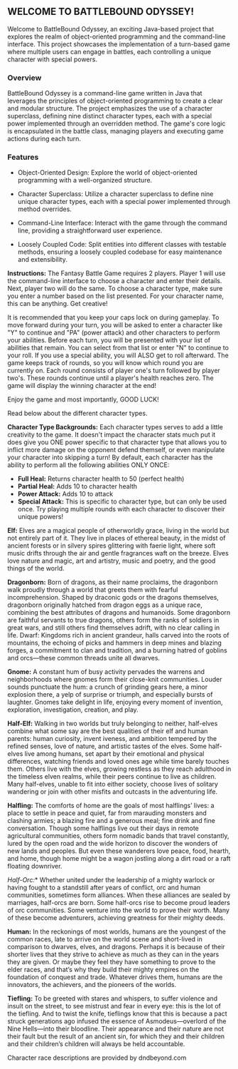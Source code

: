 ## **WELCOME TO BATTLEBOUND ODYSSEY!**


Welcome to BattleBound Odyssey, an exciting Java-based project that explores the realm of object-oriented programming 
and the command-line interface. This project showcases the implementation of a turn-based game where multiple users can 
engage in battles, each controlling a unique character with special powers.

### Overview

BattleBound Odyssey is a command-line game written in Java that leverages the principles of object-oriented programming to 
create a clear and modular structure. The project emphasizes the use of a character superclass, defining nine distinct character 
types, each with a special power implemented through an overridden method. The game's core logic is encapsulated in the battle class,
managing players and executing game actions during each turn.

### Features
* Object-Oriented Design: Explore the world of object-oriented programming with a well-organized structure.

* Character Superclass: Utilize a character superclass to define nine unique character types, each with a special power implemented 
through method overrides.

* Command-Line Interface: Interact with the game through the command line, providing a straightforward user experience.

* Loosely Coupled Code: Split entities into different classes with testable methods, ensuring a loosely coupled codebase 
for easy maintenance and extensibility.



**Instructions:** The Fantasy Battle Game requires 2 players. Player 1 will use
the command-line interface to choose a character and enter their details. Next, player two
will do the same. To choose a character type, make sure you enter a number based on 
the list presented. For your character name, this can be anything. Get creative!

It is recommended that you keep your caps lock on during gameplay. To move forward during
 your turn, you will be asked to enter a character like "Y" to continue and "PA" (power attack)
 and other characters to perform your abilities. Before each turn, you will be presented 
with your list of abilities that remain. You can select from that list or enter "N" to
 continue to your roll. If you use a special ability, you will ALSO get to roll afterward. The
 game keeps track of rounds, so you will know which round you are currently on. Each round consists
of player one's turn followed by player two's. These rounds continue until a player's health reaches zero.
 The game will display the winning character at the end!

Enjoy the game and most importantly, GOOD LUCK!

Read below about the different character types.

**Character Type Backgrounds:** Each character types serves to add a little creativity
to the game. It doesn't impact the character stats much put it does give you ONE power 
specific to that character type that allows you to inflict more damage on the opponent
defend themself, or even manipulate your character into skipping a turn! By default, each
character has the ability to perform all the following abilities ONLY ONCE:
* **Full Heal:** Returns character health to 50 (perfect health)
* **Partial Heal:** Adds 10 to character health
* **Power Attack:** Adds 10 to attack
* **Special Attack:** This is specific to character type, but can only be used once. Try playing
multiple rounds with each character to discover their unique powers!

**Elf:** Elves are a magical people of otherworldly grace, living in the world but not 
entirely part of it. They live in places of ethereal beauty, in the midst of ancient 
forests or in silvery spires glittering with faerie light, where soft music drifts 
through the air and gentle fragrances waft on the breeze. Elves love nature and magic,
art and artistry, music and poetry, and the good things of the world.

**Dragonborn:** Born of dragons, as their name proclaims, the dragonborn walk proudly 
through a world that greets them with fearful incomprehension. Shaped by draconic gods
or the dragons themselves, dragonborn originally hatched from dragon eggs as a unique
race, combining the best attributes of dragons and humanoids. Some dragonborn are faithful 
servants to true dragons, others form the ranks of soldiers in great wars, and still 
others find themselves adrift, with no clear calling in life.
Dwarf: Kingdoms rich in ancient grandeur, halls carved into the roots of mountains, 
the echoing of picks and hammers in deep mines and blazing forges, a commitment to clan
and tradition, and a burning hatred of goblins and orcs—these common threads unite all
dwarves.

**Gnome:** A constant hum of busy activity pervades the warrens and neighborhoods where
gnomes form their close-knit communities. Louder sounds punctuate the hum: a crunch 
of grinding gears here, a minor explosion there, a yelp of surprise or triumph, and 
especially bursts of laughter. Gnomes take delight in life, enjoying every moment of 
invention, exploration, investigation, creation, and play.

**Half-Elf:** Walking in two worlds but truly belonging to neither, half-elves combine what
some say are the best qualities of their elf and human parents: human curiosity, invent
iveness, and ambition tempered by the refined senses, love of nature, and artistic 
tastes of the elves. Some half-elves live among humans, set apart by their emotional 
and physical differences, watching friends and loved ones age while time barely touches
them. Others live with the elves, growing restless as they reach adulthood in the 
timeless elven realms, while their peers continue to live as children. Many half-elves, 
unable to fit into either society, choose lives of solitary wandering or join with 
other misfits and outcasts in the adventuring life.

**Halfling:** The comforts of home are the goals of most halflings’ lives: a place to 
settle in peace and quiet, far from marauding monsters and clashing armies; a blazing
fire and a generous meal; fine drink and fine conversation. Though some halflings live
out their days in remote agricultural communities, others form nomadic bands that 
travel constantly, lured by the open road and the wide horizon to discover the wonders
of new lands and peoples. But even these wanderers love peace, food, hearth, and home,
though home might be a wagon jostling along a dirt road or a raft floating downriver.

*Half-Orc:** Whether united under the leadership of a mighty warlock or having fought to 
a standstill after years of conflict, orc and human communities, sometimes form 
alliances. When these alliances are sealed by marriages, half-orcs are born. Some
half-orcs rise to become proud leaders of orc communities. Some venture into the world
to prove their worth. Many of these become adventurers, achieving greatness for their
mighty deeds.

**Human:** In the reckonings of most worlds, humans are the youngest of the common races, 
late to arrive on the world scene and short-lived in comparison to dwarves, elves, and 
dragons. Perhaps it is because of their shorter lives that they strive to achieve as
much as they can in the years they are given. Or maybe they feel they have something to
prove to the elder races, and that’s why they build their mighty empires on the foundation
of conquest and trade. Whatever drives them, humans are the innovators, the achievers, 
and the pioneers of the worlds.

**Tiefling:** To be greeted with stares and whispers, to suffer violence and insult on the street,
to see mistrust and fear in every eye: this is the lot of the tiefling. And to twist the knife,
tieflings know that this is because a pact struck generations ago infused the essence of 
Asmodeus—overlord of the Nine Hells—into their bloodline. Their appearance and their nature
are not their fault but the result of an ancient sin, for which they and their children and
their children’s children will always be held accountable.

Character race descriptions are provided by dndbeyond.com



    